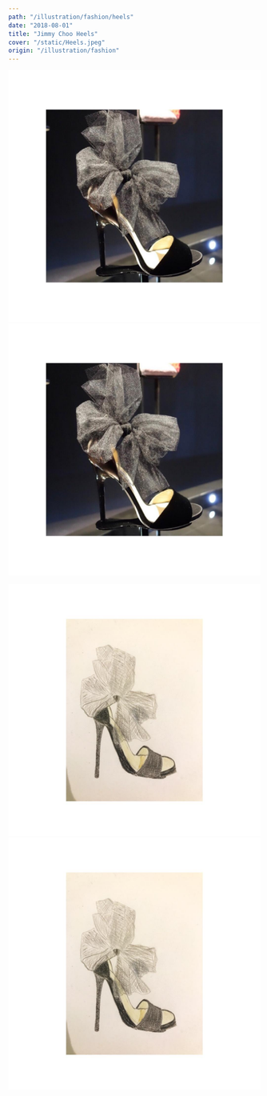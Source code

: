 ```yaml
---
path: "/illustration/fashion/heels"
date: "2018-08-01"
title: "Jimmy Choo Heels"
cover: "/static/Heels.jpeg"
origin: "/illustration/fashion"
---
```

<div className="post-content">
<div className="content-image">
<zoom-image 
  src='/static/Heels.jpeg' 
  zoomSrc='/static/Heels.jpeg' 
  caption='Javia - Jimmy Choo Heels'>
</zoom-image>
<hidden>
    <img src='/static/Heels.jpeg' />
    <img src='/static/Heels.jpeg' />
</hidden>

<zoom-image 
  src='/static/Heels(2).jpeg' 
  zoomSrc='/static/Heels(2).jpeg' 
  caption='Javia - Jimmy Choo Heels Illustration'>
</zoom-image>
<hidden>
    <img src='/static/Heels(2).jpeg' />
    <img src='/static/Heels(2).jpeg' />
</hidden>
</div>
</div>
